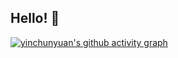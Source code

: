 ## Hello! 👋 
[![yinchunyuan's github activity graph](https://github-readme-activity-graph.vercel.app/graph?username=yinchunyuan&theme=tokyo-night&title=yinchunyuan%27s%20Contribution%20Graph&width=1000&height=500)](https://github.com/ashutosh00710/github-readme-activity-graph)
<!--
**yinchunyuan/yinchunyuan** is a ✨ _special_ ✨ repository because its `README.md` (this file) appears on your GitHub profile.

Here are some ideas to get you started:

- 🔭 I’m currently working on ...
- 🌱 I’m currently learning ...
- 👯 I’m looking to collaborate on ...
- 🤔 I’m looking for help with ...
- 💬 Ask me about ...
- 📫 How to reach me: ...
- 😄 Pronouns: ...
- ⚡ Fun fact: ...
-->

